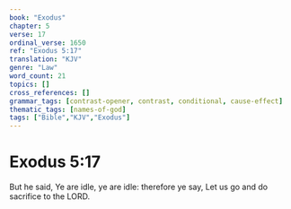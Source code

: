 ```yaml
---
book: "Exodus"
chapter: 5
verse: 17
ordinal_verse: 1650
ref: "Exodus 5:17"
translation: "KJV"
genre: "Law"
word_count: 21
topics: []
cross_references: []
grammar_tags: [contrast-opener, contrast, conditional, cause-effect]
thematic_tags: [names-of-god]
tags: ["Bible","KJV","Exodus"]
---
```


# Exodus 5:17

But he said, Ye are idle, ye are idle: therefore ye say, Let us go and do sacrifice to the LORD.
